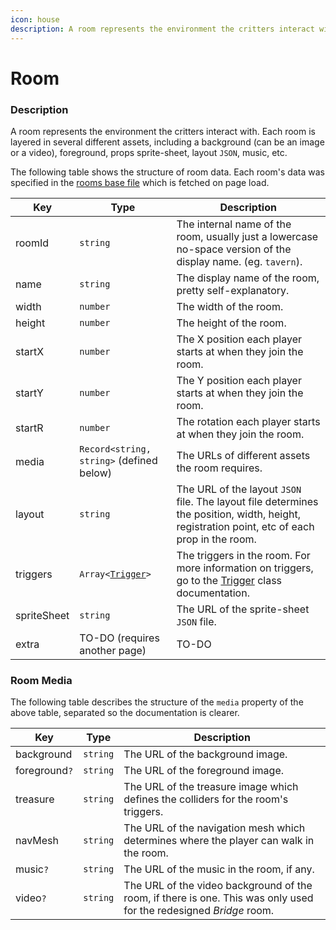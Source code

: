 ```yaml
---
icon: house
description: A room represents the environment the critters interact with.
---
```


# Room

### Description

A room represents the environment the critters interact with. Each room is layered in several different assets, including a background (can be an image or a video), foreground, props sprite-sheet, layout `JSON`, music, etc.

The following table shows the structure of room data. Each room's data was specified in the [rooms base file](../basics/base-files.md) which is fetched on page load.



| Key         | Type                                     | Description                                                                                                                                  |
| ----------- | ---------------------------------------- | -------------------------------------------------------------------------------------------------------------------------------------------- |
| roomId      | `string`                                 | The internal name of the room, usually just a lowercase no-space version of the display name. (eg. `tavern`).                                |
| name        | `string`                                 | The display name of the room, pretty self-explanatory.                                                                                       |
| width       | `number`                                 | The width of the room.                                                                                                                       |
| height      | `number`                                 | The height of the room.                                                                                                                      |
| startX      | `number`                                 | The X position each player starts at when they join the room.                                                                                |
| startY      | `number`                                 | The Y position each player starts at when they join the room.                                                                                |
| startR      | `number`                                 | The rotation each player starts at when they join the room.                                                                                  |
| media       | `Record<string, string>` (defined below) | The URLs of different assets the room requires.                                                                                              |
| layout      | `string`                                 | The URL of the layout `JSON` file. The layout file determines the position, width, height, registration point, etc of each prop in the room. |
| triggers    | `Array<`[`Trigger`](trigger.md)`>`       | The triggers in the room. For more information on triggers, go to the [Trigger](trigger.md) class documentation.                             |
| spriteSheet | `string`                                 | The URL of the sprite-sheet `JSON` file.                                                                                                     |
| extra       | TO-DO (requires another page)            | TO-DO                                                                                                                                        |

### Room Media

The following table describes the structure of the `media` property of the above table, separated so the documentation is clearer.

| Key           | Type     | Description                                                                                                        |
| ------------- | -------- | ------------------------------------------------------------------------------------------------------------------ |
| background    | `string` | The URL of the background image.                                                                                   |
| foreground`?` | `string` | The URL of the foreground image.                                                                                   |
| treasure      | `string` | The URL of the treasure image which defines the colliders for the room's triggers.                                 |
| navMesh       | `string` | The URL of the navigation mesh which determines where the player can walk in the room.                             |
| music`?`      | `string` | The URL of the music in the room, if any.                                                                          |
| video`?`      | `string` | The URL of the video background of the room, if there is one. This was only used for the redesigned _Bridge_ room. |

